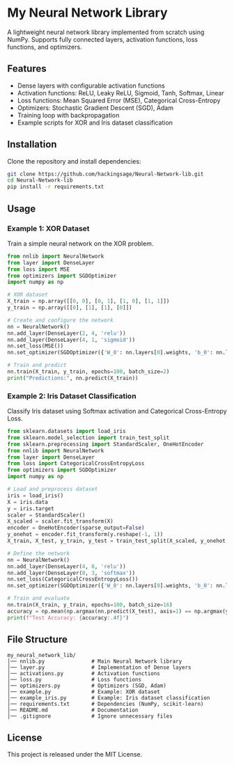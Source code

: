 # My Neural Network Library

A lightweight neural network library implemented from scratch using NumPy. Supports fully connected layers, activation functions, loss functions, and optimizers.

## Features
- Dense layers with configurable activation functions
- Activation functions: ReLU, Leaky ReLU, Sigmoid, Tanh, Softmax, Linear
- Loss functions: Mean Squared Error (MSE), Categorical Cross-Entropy
- Optimizers: Stochastic Gradient Descent (SGD), Adam
- Training loop with backpropagation
- Example scripts for XOR and Iris dataset classification

## Installation
Clone the repository and install dependencies:

```bash
git clone https://github.com/hackingsage/Neural-Network-lib.git
cd Neural-Network-lib
pip install -r requirements.txt
```

## Usage

### Example 1: XOR Dataset
Train a simple neural network on the XOR problem.

```python
from nnlib import NeuralNetwork
from layer import DenseLayer
from loss import MSE
from optimizers import SGDOptimizer
import numpy as np

# XOR dataset
X_train = np.array([[0, 0], [0, 1], [1, 0], [1, 1]])
y_train = np.array([[0], [1], [1], [0]])

# Create and configure the network
nn = NeuralNetwork()
nn.add_layer(DenseLayer(2, 4, 'relu'))
nn.add_layer(DenseLayer(4, 1, 'sigmoid'))
nn.set_loss(MSE())
nn.set_optimizer(SGDOptimizer({'W_0': nn.layers[0].weights, 'b_0': nn.layers[0].biases, 'W_1': nn.layers[1].weights, 'b_1': nn.layers[1].biases}, lr=0.1))

# Train and predict
nn.train(X_train, y_train, epochs=100, batch_size=2)
print("Predictions:", nn.predict(X_train))
```

### Example 2: Iris Dataset Classification
Classify Iris dataset using Softmax activation and Categorical Cross-Entropy Loss.

```python
from sklearn.datasets import load_iris
from sklearn.model_selection import train_test_split
from sklearn.preprocessing import StandardScaler, OneHotEncoder
from nnlib import NeuralNetwork
from layer import DenseLayer
from loss import CategoricalCrossEntropyLoss
from optimizers import SGDOptimizer
import numpy as np

# Load and preprocess dataset
iris = load_iris()
X = iris.data
y = iris.target
scaler = StandardScaler()
X_scaled = scaler.fit_transform(X)
encoder = OneHotEncoder(sparse_output=False)
y_onehot = encoder.fit_transform(y.reshape(-1, 1))
X_train, X_test, y_train, y_test = train_test_split(X_scaled, y_onehot, test_size=0.2, random_state=42)

# Define the network
nn = NeuralNetwork()
nn.add_layer(DenseLayer(4, 8, 'relu'))
nn.add_layer(DenseLayer(8, 3, 'softmax'))
nn.set_loss(CategoricalCrossEntropyLoss())
nn.set_optimizer(SGDOptimizer({'W_0': nn.layers[0].weights, 'b_0': nn.layers[0].biases, 'W_1': nn.layers[1].weights, 'b_1': nn.layers[1].biases}, lr=0.01))

# Train and evaluate
nn.train(X_train, y_train, epochs=100, batch_size=16)
accuracy = np.mean(np.argmax(nn.predict(X_test), axis=1) == np.argmax(y_test, axis=1))
print(f"Test Accuracy: {accuracy:.4f}")
```

## File Structure
```
my_neural_network_lib/
│── nnlib.py               # Main Neural Network library
│── layer.py               # Implementation of Dense layers
│── activations.py         # Activation functions
│── loss.py                # Loss functions
│── optimizers.py          # Optimizers (SGD, Adam)
│── example.py             # Example: XOR dataset
│── example_iris.py        # Example: Iris dataset classification
│── requirements.txt       # Dependencies (NumPy, scikit-learn)
│── README.md              # Documentation
│── .gitignore             # Ignore unnecessary files
```

## License
This project is released under the MIT License.


